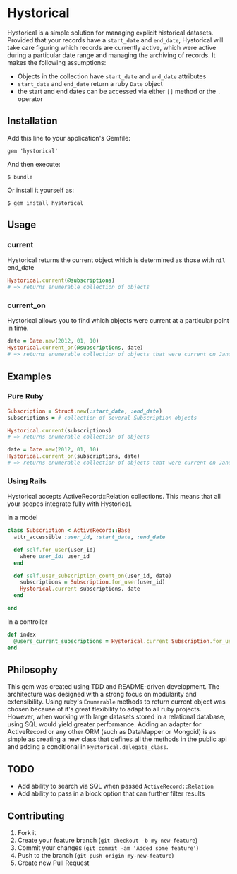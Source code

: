 # Hystorical

Hystorical is a simple solution for managing explicit historical datasets. Provided that your records have a `start_date` and `end_date`, Hystorical will take care figuring which records are currently active, which were active during a particular date range and managing the archiving of records. It makes the following assumptions:

* Objects in the collection have `start_date` and `end_date` attributes
* `start_date` and `end_date` return a ruby `Date` object
* the start and end dates can be accessed via either `[]` method or the `.` operator

## Installation

Add this line to your application's Gemfile:

    gem 'hystorical'

And then execute:

    $ bundle

Or install it yourself as:

    $ gem install hystorical

## Usage

### current
Hystorical returns the current object which is determined as those with `nil` end_date
```ruby
Hystorical.current(@subscriptions)
# => returns enumerable collection of objects
```

### current_on

Hystorical allows you to find which objects were current at a particular point in time.

```ruby
date = Date.new(2012, 01, 10)
Hystorical.current_on(@subscriptions, date)
# => returns enumerable collection of objects that were current on January 10th
```


## Examples

### Pure Ruby

```ruby
Subscription = Struct.new(:start_date, :end_date)
subscriptions = # collection of several Subscription objects

Hystorical.current(subscriptions)
# => returns enumerable collection of objects

date = Date.new(2012, 01, 10)
Hystorical.current_on(subscriptions, date)
# => returns enumerable collection of objects that were current on January 10th
```

### Using Rails

Hystorical accepts ActiveRecord::Relation collections. This means that all your scopes integrate fully with Hystorical.

In a model
```ruby
class Subscription < ActiveRecord::Base
  attr_accessible :user_id, :start_date, :end_date

  def self.for_user(user_id)
    where user_id: user_id
  end

  def self.user_subscription_count_on(user_id, date)
    subscriptions = Subscription.for_user(user_id)
    Hystorical.current subscriptions, date
  end

end
```

In a controller
```ruby
def index
  @users_current_subscriptions = Hystorical.current Subscription.for_user(params[:user_id])
end
```

## Philosophy
This gem was created using TDD and README-driven development. The architecture was designed with a strong focus on modularity and extensibility. Using ruby's `Enumerable` methods to return current object was chosen because of it's great flexibility to adapt to all ruby projects. However, when working with large datasets stored in a relational database, using SQL would yield greater performance. Adding an adapter for ActiveRecord or any other ORM (such as DataMapper or Mongoid) is as simple as creating a new class that defines all the methods in the public api and adding a conditional in `Hystorical.delegate_class`.

## TODO
 * Add ability to search via SQL when passed `ActiveRecord::Relation`
 * Add ability to pass in a block option that can further filter results

## Contributing

1. Fork it
2. Create your feature branch (`git checkout -b my-new-feature`)
3. Commit your changes (`git commit -am 'Added some feature'`)
4. Push to the branch (`git push origin my-new-feature`)
5. Create new Pull Request
